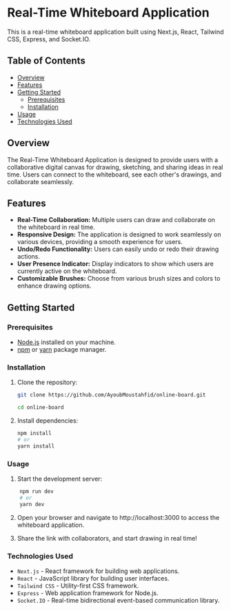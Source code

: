 # Real-Time Whiteboard Application

This is a real-time whiteboard application built using Next.js, React, Tailwind CSS, Express, and Socket.IO.

## Table of Contents

- [Overview](#overview)
- [Features](#features)
- [Getting Started](#getting-started)
  - [Prerequisites](#prerequisites)
  - [Installation](#installation)
- [Usage](#usage)
- [Technologies Used](#technologies-used)

## Overview

The Real-Time Whiteboard Application is designed to provide users with a collaborative digital canvas for drawing, sketching, and sharing ideas in real time. Users can connect to the whiteboard, see each other's drawings, and collaborate seamlessly.

## Features

- **Real-Time Collaboration:** Multiple users can draw and collaborate on the whiteboard in real time.
- **Responsive Design:** The application is designed to work seamlessly on various devices, providing a smooth experience for users.
- **Undo/Redo Functionality:** Users can easily undo or redo their drawing actions.
- **User Presence Indicator:** Display indicators to show which users are currently active on the whiteboard.
- **Customizable Brushes:** Choose from various brush sizes and colors to enhance drawing options.

## Getting Started

### Prerequisites

- [Node.js](https://nodejs.org/) installed on your machine.
- [npm](https://www.npmjs.com/) or [yarn](https://yarnpkg.com/) package manager.

### Installation

1. Clone the repository:

   ```bash
   git clone https://github.com/AyoubMoustahfid/online-board.git

   cd online-board
   ``````

2. Install dependencies:

   ```bash
   npm install
   # or
   yarn install
   ```

### Usage

1. Start the development server:

```bash
    npm run dev
    # or
    yarn dev
```

2. Open your browser and navigate to http://localhost:3000 to access the whiteboard application.

3. Share the link with collaborators, and start drawing in real time!

### Technologies Used

- `Next.js` - React framework for building web applications.
- `React` - JavaScript library for building user interfaces.
- `Tailwind CSS` - Utility-first CSS framework.
- `Express` - Web application framework for Node.js.
- `Socket.IO` - Real-time bidirectional event-based communication library.